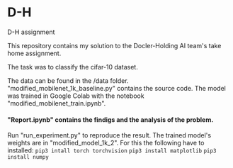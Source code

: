 # D-H
D-H assignment

This repository contains my solution to the Docler-Holding AI team's take home assignment.

The task was to classify the cifar-10 dataset.

The data can be found in the /data folder.
"modified_mobilenet_1k_baseline.py" contains the source code. The model was trained in Google Colab with the notebook "modified_mobilenet_train.ipynb".

#### "Report.ipynb" contains the findigs and the analysis of the problem.

Run "run_experiment.py" to reproduce the result. The trained model's weights are in "modified_model_1k_2".
For this the following have to installed:
`pip3 intall torch torchvision` `pip3 install matplotlib` `pip3 install numpy`
